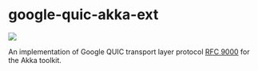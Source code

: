 # google-quic-akka-ext
<a href="https://travis-ci.org/dmitraver/quikka"><img src="https://travis-ci.org/dmitraver/quikka.svg"/> </a>

An implementation of Google QUIC transport layer protocol [RFC 9000](https://datatracker.ietf.org/doc/html/rfc9000) for the Akka toolkit.
